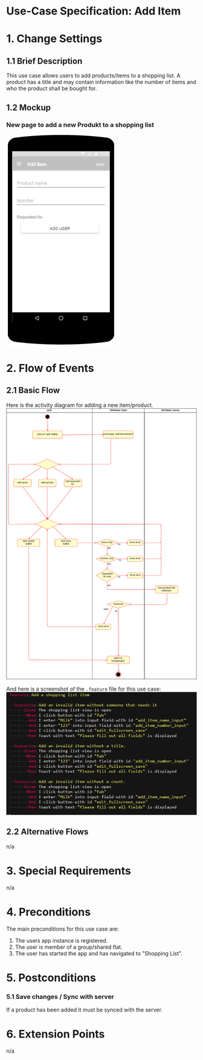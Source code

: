 # Use-Case Specification: Add Item

# 1. Change Settings

## 1.1 Brief Description
This use case allows users to add products/items to a shopping list. 
A product has a title and may contain information like the number of items and who the product shall be bought for.

## 1.2 Mockup
### New page to add a new Produkt to a shopping list
![Mockup AddItem](../Mockups/uc_add_item.PNG)

# 2. Flow of Events

## 2.1 Basic Flow
Here is the activity diagram for adding a new item/product.
![Activity Diagram](../ActivityDiagrams/uc_add_item_activity_diagram.png)

And here is a screenshot of the `.feature` file for this use case:
![.feature file](./FeatureFiles/feature_file_add_shopping_list_item.png)

## 2.2 Alternative Flows
n/a

# 3. Special Requirements
n/a

# 4. Preconditions
The main preconditions for this use case are:

 1. The users app instance is registered.
 2. The user is member of a group/shared flat.
 2. The user has started the app and has navigated to "Shopping List".

# 5. Postconditions

### 5.1 Save changes / Sync with server
If a product has been added it must be synced with the server.

# 6. Extension Points
n/a
